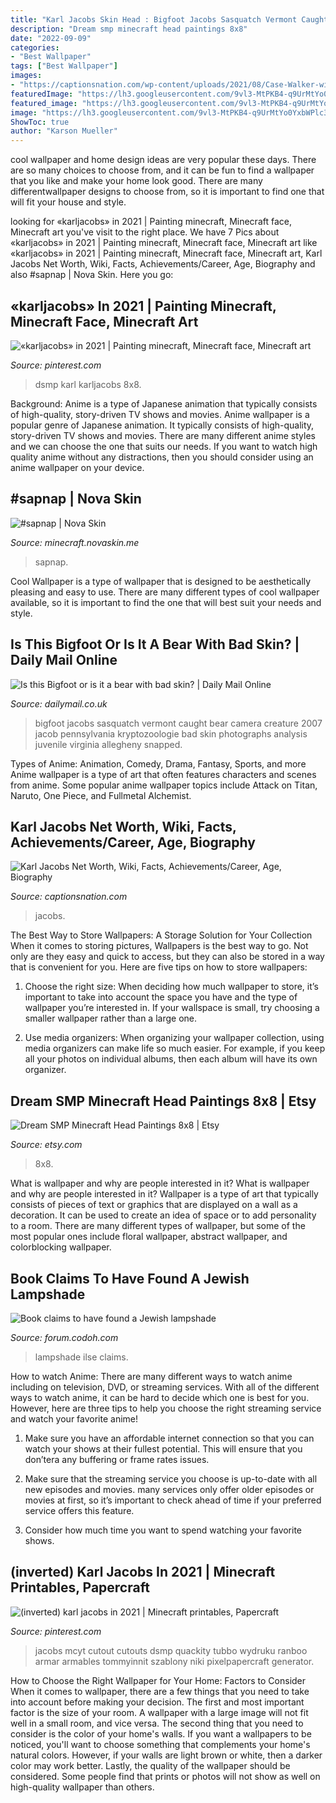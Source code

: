 ```yaml
---
title: "Karl Jacobs Skin Head : Bigfoot Jacobs Sasquatch Vermont Caught Bear Camera Creature 2007 Jacob Pennsylvania Kryptozoologie Bad Skin Photographs Analysis Juvenile Virginia Allegheny Snapped"
description: "Dream smp minecraft head paintings 8x8"
date: "2022-09-09"
categories:
- "Best Wallpaper"
tags: ["Best Wallpaper"]
images:
- "https://captionsnation.com/wp-content/uploads/2021/08/Case-Walker-wiki-750x536.jpg"
featuredImage: "https://lh3.googleusercontent.com/9vl3-MtPKB4-q9UrMtYo0YxbWPlc3tkWAkR8bArxBVRAD0r8dr9Xq2avoSOP-U7VxUCwAxLFQnJHls4TLwZpt74UPRiI5n-kjHw=s400"
featured_image: "https://lh3.googleusercontent.com/9vl3-MtPKB4-q9UrMtYo0YxbWPlc3tkWAkR8bArxBVRAD0r8dr9Xq2avoSOP-U7VxUCwAxLFQnJHls4TLwZpt74UPRiI5n-kjHw=s400"
image: "https://lh3.googleusercontent.com/9vl3-MtPKB4-q9UrMtYo0YxbWPlc3tkWAkR8bArxBVRAD0r8dr9Xq2avoSOP-U7VxUCwAxLFQnJHls4TLwZpt74UPRiI5n-kjHw=s400"
ShowToc: true
author: "Karson Mueller"
---
```



cool wallpaper and home design ideas are very popular these days. There are so many choices to choose from, and it can be fun to find a wallpaper that you like and make your home look good. There are many differentwallpaper designs to choose from, so it is important to find one that will fit your house and style.

	

		
looking for «karljacobs» in 2021 | Painting minecraft, Minecraft face, Minecraft art you've visit to the right place. We have 7 Pics about «karljacobs» in 2021 | Painting minecraft, Minecraft face, Minecraft art like «karljacobs» in 2021 | Painting minecraft, Minecraft face, Minecraft art, Karl Jacobs Net Worth, Wiki, Facts, Achievements/Career, Age, Biography and also #sapnap | Nova Skin. Here you go:
		
    
## «karljacobs» In 2021 | Painting Minecraft, Minecraft Face, Minecraft Art

<img loading=lazy src="https://i.pinimg.com/736x/0e/be/0f/0ebe0f1d4a93b7e6244b706f937e201b.jpg" onerror="this.onerror=null;this.src='https://tse1.mm.bing.net/th?id=OIP.RvWbEjtds99BuZC1Ioko7wHaHa&amp;pid=15.1';" alt="«karljacobs» in 2021 | Painting minecraft, Minecraft face, Minecraft art">

_Source: pinterest.com_

>dsmp karl karljacobs 8x8. 

	

Background: Anime is a type of Japanese animation that typically consists of high-quality, story-driven TV shows and movies.
Anime wallpaper is a popular genre of Japanese animation. It typically consists of high-quality, story-driven TV shows and movies. There are many different anime styles and we can choose the one that suits our needs. If you want to watch high quality anime without any distractions, then you should consider using an anime wallpaper on your device.

    
## #sapnap | Nova Skin

<img loading=lazy src="https://lh3.googleusercontent.com/9vl3-MtPKB4-q9UrMtYo0YxbWPlc3tkWAkR8bArxBVRAD0r8dr9Xq2avoSOP-U7VxUCwAxLFQnJHls4TLwZpt74UPRiI5n-kjHw=s400" onerror="this.onerror=null;this.src='https://tse4.mm.bing.net/th?id=OIP.uwR0MpvudqH0dyTuNiXV5gAAAA&amp;pid=15.1';" alt="#sapnap | Nova Skin">

_Source: minecraft.novaskin.me_

>sapnap. 

	

Cool Wallpaper is a type of wallpaper that is designed to be aesthetically pleasing and easy to use. There are many different types of cool wallpaper available, so it is important to find the one that will best suit your needs and style.

    
## Is This Bigfoot Or Is It A Bear With Bad Skin? | Daily Mail Online

<img loading=lazy src="https://i.dailymail.co.uk/i/pix/2007/10_04/BigFoot2AP_468x198.jpg" onerror="this.onerror=null;this.src='https://tse3.mm.bing.net/th?id=OIP.NUbg0-JWAmMwAd3OZhJN_QAAAA&amp;pid=15.1';" alt="Is this Bigfoot or is it a bear with bad skin? | Daily Mail Online">

_Source: dailymail.co.uk_

>bigfoot jacobs sasquatch vermont caught bear camera creature 2007 jacob pennsylvania kryptozoologie bad skin photographs analysis juvenile virginia allegheny snapped. 

	

Types of Anime: Animation, Comedy, Drama, Fantasy, Sports, and more
Anime wallpaper is a type of art that often features characters and scenes from anime. Some popular anime wallpaper topics include Attack on Titan, Naruto, One Piece, and Fullmetal Alchemist.

    
## Karl Jacobs Net Worth, Wiki, Facts, Achievements/Career, Age, Biography

<img loading=lazy src="https://captionsnation.com/wp-content/uploads/2021/08/Case-Walker-wiki-750x536.jpg" onerror="this.onerror=null;this.src='https://tse1.mm.bing.net/th?id=OIP.uZKAJlS9He4WR-PjxrDKxAHaFS&amp;pid=15.1';" alt="Karl Jacobs Net Worth, Wiki, Facts, Achievements/Career, Age, Biography">

_Source: captionsnation.com_

>jacobs. 

	

The Best Way to Store Wallpapers: A Storage Solution for Your Collection
When it comes to storing pictures, Wallpapers is the best way to go. Not only are they easy and quick to access, but they can also be stored in a way that is convenient for you. Here are five tips on how to store wallpapers:
1) Choose the right size: When deciding how much wallpaper to store, it’s important to take into account the space you have and the type of wallpaper you’re interested in. If your wallspace is small, try choosing a smaller wallpaper rather than a large one.

2) Use media organizers: When organizing your wallpaper collection, using media organizers can make life so much easier. For example, if you keep all your photos on individual albums, then each album will have its own organizer.

    
## Dream SMP Minecraft Head Paintings 8x8 | Etsy

<img loading=lazy src="https://i.etsystatic.com/27822105/r/il/c14c21/2920610909/il_fullxfull.2920610909_q1et.jpg" onerror="this.onerror=null;this.src='https://tse4.mm.bing.net/th?id=OIP.2RNHC-2sm7PeHPOMevDy9AHaJ4&amp;pid=15.1';" alt="Dream SMP Minecraft Head Paintings 8x8 | Etsy">

_Source: etsy.com_

>8x8. 

	

What is wallpaper and why are people interested in it?
What is wallpaper and why are people interested in it?
Wallpaper is a type of art that typically consists of pieces of text or graphics that are displayed on a wall as a decoration. It can be used to create an idea of space or to add personality to a room. There are many different types of wallpaper, but some of the most popular ones include floral wallpaper, abstract wallpaper, and colorblocking wallpaper.

    
## Book Claims To Have Found A Jewish Lampshade

<img loading=lazy src="https://1.bp.blogspot.com/-s2cdJbzqSQ8/UAkwEdfzdiI/AAAAAAAAHLc/YArVZoSTkSQ/s1600/1.jpg" onerror="this.onerror=null;this.src='https://tse3.mm.bing.net/th?id=OIP.vS1-xrId7ZFTR2xq2P2m8gHaEr&amp;pid=15.1';" alt="Book claims to have found a Jewish lampshade">

_Source: forum.codoh.com_

>lampshade ilse claims. 

	

How to watch Anime: There are many different ways to watch anime including on television, DVD, or streaming services.
With all of the different ways to watch anime, it can be hard to decide which one is best for you. However, here are three tips to help you choose the right streaming service and watch your favorite anime!
1. Make sure you have an affordable internet connection so that you can watch your shows at their fullest potential. This will ensure that you don’tera any buffering or frame rates issues.

2. Make sure that the streaming service you choose is up-to-date with all new episodes and movies. many services only offer older episodes or movies at first, so it’s important to check ahead of time if your preferred service offers this feature.

3. Consider how much time you want to spend watching your favorite shows.

    
## (inverted) Karl Jacobs In 2021 | Minecraft Printables, Papercraft

<img loading=lazy src="https://i.pinimg.com/736x/3e/dd/28/3edd286fb6bcd800cdeb916b3ef70fb9.jpg" onerror="this.onerror=null;this.src='https://tse4.mm.bing.net/th?id=OIP.LlOEDegzR6WMHATYibmb6QHaKe&amp;pid=15.1';" alt="(inverted) karl jacobs in 2021 | Minecraft printables, Papercraft">

_Source: pinterest.com_

>jacobs mcyt cutout cutouts dsmp quackity tubbo wydruku ranboo armar armables tommyinnit szablony niki pixelpapercraft generator. 

	

How to Choose the Right Wallpaper for Your Home: Factors to Consider
When it comes to wallpaper, there are a few things that you need to take into account before making your decision. The first and most important factor is the size of your room. A wallpaper with a large image will not fit well in a small room, and vice versa. 
The second thing that you need to consider is the color of your home's walls. If you want a wallpapers to be noticed, you'll want to choose something that complements your home's natural colors. However, if your walls are light brown or white, then a darker color may work better. 
Lastly, the quality of the wallpaper should be considered. Some people find that prints or photos will not show as well on high-quality wallpaper than others.

